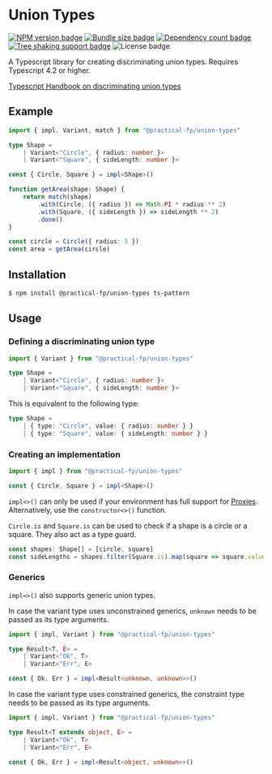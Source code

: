 # Union Types

[![NPM version badge](https://badgen.net/npm/v/@practical-fp/union-types)](https://npmjs.org/package/@practical-fp/union-types)
[![Bundle size badge](https://badgen.net/bundlephobia/minzip/@practical-fp/union-types)](https://bundlephobia.com/result?p=@practical-fp/union-types)
[![Dependency count badge](https://badgen.net/bundlephobia/dependency-count/@practical-fp/union-types)](https://bundlephobia.com/result?p=@practical-fp/union-types)
[![Tree shaking support badge](https://badgen.net/bundlephobia/tree-shaking/@practical-fp/union-types)](https://bundlephobia.com/result?p=@practical-fp/union-types)
![License badge](https://img.shields.io/npm/l/@practical-fp/union-types)

A Typescript library for creating discriminating union types. Requires Typescript 4.2 or higher.

[Typescript Handbook on discriminating union types](https://www.typescriptlang.org/docs/handbook/2/narrowing.html#discriminated-unions)

## Example

```typescript
import { impl, Variant, match } from "@practical-fp/union-types"

type Shape =
    | Variant<"Circle", { radius: number }>
    | Variant<"Square", { sideLength: number }>

const { Circle, Square } = impl<Shape>()

function getArea(shape: Shape) {
    return match(shape)
        .with(Circle, ({ radius }) => Math.PI * radius ** 2)
        .with(Square, ({ sideLength }) => sideLength ** 2)
        .done()
}

const circle = Circle({ radius: 5 })
const area = getArea(circle)
```

## Installation

```bash
$ npm install @practical-fp/union-types ts-pattern
```

## Usage

### Defining a discriminating union type

```typescript
import { Variant } from "@practical-fp/union-types"

type Shape =
    | Variant<"Circle", { radius: number }>
    | Variant<"Square", { sideLength: number }>
```

This is equivalent to the following type:

```typescript
type Shape =
    | { type: "Circle", value: { radius: number } }
    | { type: "Square", value: { sideLength: number } }
```

### Creating an implementation

```typescript
import { impl } from "@practical-fp/union-types"

const { Circle, Square } = impl<Shape>()
```

`impl<>()` can only be used if your environment has full support
for [Proxies](https://caniuse.com/?search=Proxy). Alternatively, use the `constructor<>()` function.

`Circle.is` and `Square.is` can be used to check if a shape is a circle or a square.
They also act as a type guard.

```typescript
const shapes: Shape[] = [circle, square]
const sideLengths = shapes.filter(Square.is).map(square => square.value.sideLength)
```

### Generics
`impl<>()` also supports generic union types.

In case the variant type uses unconstrained generics, 
`unknown` needs to be passed as its type arguments.

```typescript
import { impl, Variant } from "@practical-fp/union-types"

type Result<T, E> =
    | Variant<"Ok", T>
    | Variant<"Err", E>

const { Ok, Err } = impl<Result<unknown, unknown>>()
```

In case the variant type uses constrained generics,
the constraint type needs to be passed as its type arguments.

```typescript
import { impl, Variant } from "@practical-fp/union-types"

type Result<T extends object, E> =
    | Variant<"Ok", T>
    | Variant<"Err", E>

const { Ok, Err } = impl<Result<object, unknown>>()
```
